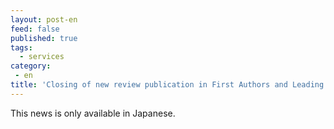 ```yaml
---
layout: post-en
feed: false
published: true
tags:
  - services
category:
 - en
title: 'Closing of new review publication in First Authors and Leading Authors for details'
---
```

This news is only available in Japanese.

